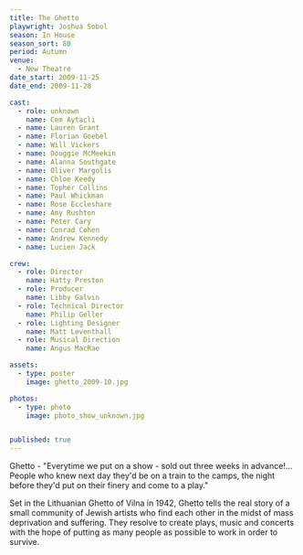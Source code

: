 ```yaml
---
title: The Ghetto
playwright: Joshua Sobol
season: In House
season_sort: 80
period: Autumn
venue:
  - New Theatre
date_start: 2009-11-25
date_end: 2009-11-28

cast:
  - role: unknown
    name: Cem Aytacli
  - name: Lauren Grant
  - name: Florian Goebel
  - name: Will Vickers
  - name: Douggie McMeekin
  - name: Alanna Southgate
  - name: Oliver Margolis
  - name: Chloe Keedy
  - name: Topher Collins
  - name: Paul Whickman
  - name: Rose Eccleshare
  - name: Amy Rushton
  - name: Peter Cary
  - name: Conrad Cohen
  - name: Andrew Kennedy
  - name: Lucien Jack

crew:
  - role: Director
    name: Hatty Preston
  - role: Producer
    name: Libby Galvin
  - role: Technical Director
    name: Philip Geller
  - role: Lighting Designer
    name: Matt Leventhall
  - role: Musical Direction
    name: Angus MacRae

assets:
  - type: poster
    image: ghetto_2009-10.jpg

photos:
  - type: photo
    image: photo_show_unknown.jpg


published: true
---
```


Ghetto - "Everytime we put on a show - sold out three weeks in advance!... People who knew next day they'd be on a train to the camps, the night before they'd put on their finery and come to a play."

Set in the Lithuanian Ghetto of Vilna in 1942, Ghetto tells the real story of a small community of Jewish artists who find each other in the midst of mass deprivation and suffering. They resolve to create plays, music and concerts with the hope of putting as many people as possible to work in order to survive.

